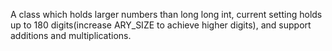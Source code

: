 A class which holds larger numbers than long long int, current setting holds up to 180 digits(increase ARY_SIZE to achieve higher digits), and support additions and multiplications. 